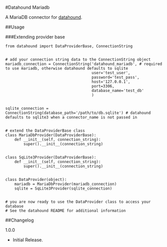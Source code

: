 #Datahound Mariadb

A MariaDB connector for [datahound](https://python.dbcombs.com/simple/datahound).

##Usage

###Extending provider base

    from datahound import DataProviderBase, ConnectionString


    # add your connection string data to the ConnectionString object
    mariadb_connection = ConnectionString('datahound_mariadb', # required to use mariadb, otherwise datahound defaults to sqlite
                                          user='test_user',
                                          password='test_pass',
                                          host='127.0.0.1',
                                          port=3306,
                                          database_name='test_db'
                                          )


    sqlite_connection = ConnectionString(database_path='/path/to/db.sqlite') # datahound defaults to sqlite3 when a connector_name is not passed in


    # extend the DataProviderBase class
    class MariaDbProvider(DataProviderBase):
        def __init__(self, connection_string):
            super().__init__(connection_string)


    class SqLite3Provider(DataProviderBase):
        def __init__(self, connection_string):
            super().__init__(connection_string)


    class DataProvider(object):
        mariadb = MariaDbProvider(mariadb_connection)
        sqlite = SqLite3Provider(sqlite_connection)


    # you are now ready to use the DataProvider class to access your database
    # See the datahound README for additional information

##Changelog

1.0.0
* Initial Release.